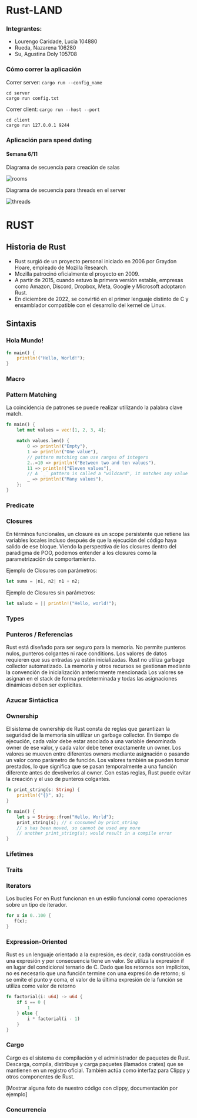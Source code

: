 # Rust-LAND
### Integrantes:
- Lourengo Caridade, Lucia 104880
- Rueda, Nazarena 106280
- Su, Agustina Doly 105708

### Cómo correr la aplicación

Correr server: `cargo run --config_name`

```
cd server
cargo run config.txt
```

Correr client: `cargo run --host --port`

```
cd client
cargo run 127.0.0.1 9244
```

### Aplicación para speed dating

#### Semana 6/11

Diagrama de secuencia para creación de salas

![rooms](avances/land-6_11-rooms.png)

Diagrama de secuencia para threads en el server

![threads](avances/land-6_11-server_threads.png)


# RUST

## Historia de Rust

- Rust surgió de un proyecto personal iniciado en 2006 por Graydon Hoare, empleado de Mozilla Research.
- Mozilla patrocinó oficialmente el proyecto en 2009.
- A partir de 2015, cuando estuvo la primera versión estable, empresas como Amazon, Discord, Dropbox, Meta, Google y Microsoft adoptaron Rust.
- En diciembre de 2022, se convirtió en el primer lenguaje distinto de C y ensamblador compatible con el desarrollo del kernel de Linux.

## Sintaxis

### Hola Mundo!

```rust
fn main() {
    println!("Hello, World!");
}
```
### Macro

### Pattern Matching

La coincidencia de patrones se puede realizar utilizando la palabra clave match.

```rust
fn main() {
    let mut values = vec![1, 2, 3, 4];

    match values.len() {
        0 => println!("Empty"),
        1 => println!("One value"),
        // pattern matching can use ranges of integers
        2..=10 => println!("Between two and ten values"),
        11 => println!("Eleven values"),
        // A `_` pattern is called a "wildcard", it matches any value
        _ => println!("Many values"),
    };
}
```

### Predicate

### Closures

En términos funcionales, un closure es un scope persistente que retiene las variables locales incluso después de que la ejecución del código haya salido de ese bloque.
Viendo la perspectiva de los closures dentro del paradigma de POO, podemos entender a los closures como la parametrización de comportamiento.

Ejemplo de Closures con parámetros:

```rust
let suma = |n1, n2| n1 + n2;
```

Ejemplo de Closures sin parámetros:

```rust
let saludo = || println!("Hello, world!");
```


### Types

### Punteros / Referencias

Rust está diseñado para ser seguro para la memoria. No permite punteros nulos, punteros colgantes ni race conditions. Los valores de datos requieren que sus entradas ya estén inicializadas.
Rust no utiliza garbage collector automatizado. La memoria y otros recursos se gestionan mediante la convención de inicialización anteriormente mencionada
Los valores se asignan en el stack de forma predeterminada y todas las asignaciones dinámicas deben ser explícitas.

### Azucar Sintáctica

### Ownership

El sistema de ownership de Rust consta de reglas que garantizan la seguridad de la memoria sin utilizar un garbage collector. En tiempo de ejecución, cada valor debe estar asociado a una variable denominada owner de ese valor, y cada valor debe tener exactamente un owner.
Los valores se mueven entre diferentes owners mediante asignación o pasando un valor como parámetro de función. Los valores también se pueden tomar prestados, lo que significa que se pasan temporalmente a una función diferente antes de devolverlos al owner. Con estas reglas, Rust puede evitar la creación y el uso de punteros colgantes.

```rust
fn print_string(s: String) {
    println!("{}", s);
}

fn main() {
    let s = String::from("Hello, World");
    print_string(s); // s consumed by print_string
    // s has been moved, so cannot be used any more
    // another print_string(s); would result in a compile error
}
```

### Lifetimes

### Traits

### Iterators

Los bucles For en Rust funcionan en un estilo funcional como operaciones sobre un tipo de iterador.

```rust
for x in 0..100 {
   f(x);
}
```

### Expression-Oriented

Rust es un lenguaje orientado a la expresión, es decir, cada construcción es una expresión y por consecuencia tiene un valor. 
Se utiliza la expresión if en lugar del condicional ternario de C. Dado que los retornos son implícitos, no es necesario que una función termine con una expresión de retorno; si se omite el punto y coma, el valor de la última expresión de la función se utiliza como valor de retorno

```rust
fn factorial(i: u64) -> u64 {
    if i == 0 {
        1
    } else {
        i * factorial(i - 1)
    }
}
```

### Cargo

Cargo es el sistema de compilación y el administrador de paquetes de Rust. Descarga, compila, distribuye y carga paquetes (llamados crates) que se mantienen en un registro oficial. También actúa como interfaz para Clippy y otros componentes de Rust.

[Mostrar alguna foto de nuestro código con clippy, documentación por ejemplo]

### Concurrencia




